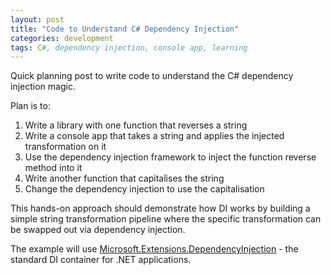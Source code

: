 ```yaml
---
layout: post
title: "Code to Understand C# Dependency Injection"
categories: development
tags: C#, dependency injection, console app, learning
---
```


Quick planning post to write code to understand the C# dependency injection magic.

Plan is to:

1. Write a library with one function that reverses a string
2. Write a console app that takes a string and applies the injected transformation on it
3. Use the dependency injection framework to inject the function reverse method into it
4. Write another function that capitalises the string
5. Change the dependency injection to use the capitalisation

This hands-on approach should demonstrate how DI works by building a simple string transformation pipeline where the specific transformation can be swapped out via dependency injection.

The example will use [Microsoft.Extensions.DependencyInjection](https://docs.microsoft.com/en-us/dotnet/core/extensions/dependency-injection) - the standard DI container for .NET applications.